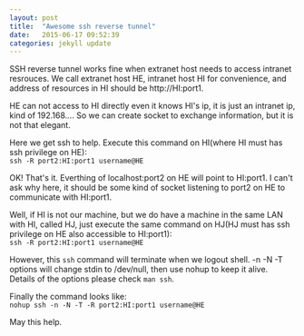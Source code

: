 ```yaml
---
layout: post
title:  "Awesome ssh reverse tunnel"
date:   2015-06-17 09:52:39
categories: jekyll update
---
```


SSH reverse tunnel works fine when extranet host needs to access intranet resrouces. We call extranet host HE, intranet host HI for convenience, and address of resources in HI should be http://HI:port1.   

HE can not access to HI directly even it knows HI's ip, it is just an intranet ip, kind of 192.168.... So we can create socket to exchange information, but it is not that elegant.  

Here we get ssh to help. Execute this command on HI(where HI must has ssh privilege on HE):  
``ssh -R port2:HI:port1 username@HE``   

OK! That's it. Everthing of localhost:port2 on HE will point to HI:port1. I can't ask why here, it should be some kind of socket listening to port2 on HE to communicate with HI:port1.  

Well, if HI is not our machine, but we do have a machine in the same LAN with HI, called HJ, just execute the same command on HJ(HJ must has ssh privilege on HE also accessible to HI:port1):  
``ssh -R port2:HI:port1 username@HE``   

However, this `ssh` command will terminate when we logout shell. -n -N -T options will change stdin to /dev/null, then use nohup to keep it alive. Details of the options please check `man ssh`.  

Finally the command looks like:  
``nohup ssh -n -N -T -R port2:HI:port1 username@HE``  

May this help.

